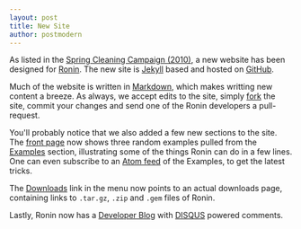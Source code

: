 ```yaml
---
layout: post
title: New Site
author: postmodern
---
```


As listed in the [Spring Cleaning Campaign (2010)](/blog/2010/01/12/spring-cleaning.html),
a new website has been designed for [Ronin](/). The new site is
[Jekyll](http://github.com/mojombo/jekyll) based and hosted on
[GitHub](http://github.com/ronin-ruby/ronin.rubyforge.org).

Much of the website is written in
[Markdown](http://daringfireball.net/projects/markdown/), which makes
writting new content a breeze. As always, we accept edits to the site,
simply [fork](http://github.com/ronin-ruby/ronin.rubyforge.org/fork)
the site, commit your changes and send one of the Ronin developers
a pull-request.

You'll probably notice that we also added a few new sections to the site.
The [front page](/) now shows three random examples pulled from the
[Examples](/examples/) section, illustrating some of the things Ronin
can do in a few lines. One can even subscribe to an
[Atom feed](/examples/atom.xml) of the Examples, to get the latest tricks.

The [Downloads](/downloads/) link in the menu now points to an actual
downloads page, containing links to `.tar.gz`, `.zip` and `.gem` files
of Ronin.

Lastly, Ronin now has a [Developer Blog](/blog/) with
[DISQUS](http://disqus.com/) powered comments.

